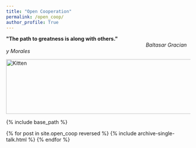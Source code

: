 ```yaml
---
title: "Open Cooperation"
permalink: /open_coop/
author_profile: True
---
```


**"The path to greatness is along with others."**  
&nbsp;&nbsp;&nbsp;&nbsp;&nbsp;&nbsp;&nbsp;&nbsp;&nbsp;&nbsp;&nbsp;&nbsp;&nbsp;&nbsp;&nbsp;&nbsp;&nbsp;&nbsp; &nbsp;&nbsp;&nbsp;&nbsp;&nbsp;&nbsp;&nbsp;&nbsp;&nbsp; &nbsp;&nbsp;&nbsp;&nbsp;&nbsp;&nbsp;&nbsp;&nbsp;&nbsp; &nbsp;&nbsp;&nbsp;&nbsp;&nbsp;&nbsp;&nbsp;&nbsp;&nbsp;&nbsp;&nbsp;&nbsp;&nbsp;&nbsp;&nbsp;&nbsp;&nbsp;&nbsp;&nbsp;&nbsp;&nbsp;&nbsp;&nbsp;&nbsp;&nbsp;&nbsp;&nbsp; &nbsp;&nbsp;&nbsp;&nbsp;&nbsp;&nbsp;&nbsp;&nbsp;&nbsp; &nbsp;&nbsp;&nbsp;&nbsp;&nbsp;&nbsp;&nbsp;&nbsp;&nbsp; &nbsp;&nbsp;&nbsp;&nbsp;&nbsp;&nbsp;&nbsp;&nbsp;&nbsp;                                    *Baltasar Gracian y Morales*  

<img src="https://github.com/TsingQAQ/TsingQAQ.github.io/blob/master/_open_coop/connections.jpg?raw=true" alt="Kitten"
	title="A cute kitten" width="600" height="150" />
                                       
                                       



{% include base_path %}


{% for post in site.open_coop reversed %}
  {% include archive-single-talk.html %}
{% endfor %}
